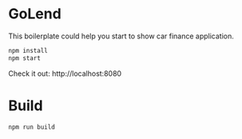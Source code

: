 # GoLend

This boilerplate could help you start to show car finance application.

```sh
npm install
npm start
```

Check it out: http://localhost:8080

# Build

```sh
npm run build
```


